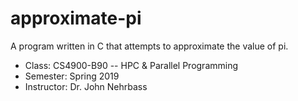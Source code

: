 # approximate-pi
A program written in C that attempts to approximate the value of pi.

- Class: CS4900-B90 -- HPC & Parallel Programming
- Semester: Spring 2019
- Instructor: Dr. John Nehrbass
